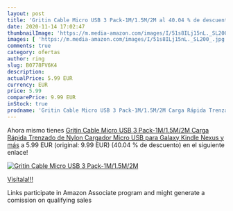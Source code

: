 ```yaml
---
layout: post
title: 'Gritin Cable Micro USB 3 Pack-1M/1.5M/2M al 40.04 % de descuento'
date: 2020-11-14 17:02:47
thumbnailImage: 'https://m.media-amazon.com/images/I/51s8ILj15nL._SL200_.jpg'
images: [ 'https://m.media-amazon.com/images/I/51s8ILj15nL._SL200_.jpg' ]
comments: true
category: ofertas
author: ring
slug: B0778FV6K4
description:
actualPrice: 5.99 EUR
currency: EUR
price: 5.99
comparePrice: 9.99 EUR
inStock: true
prodname: 'Gritin Cable Micro USB 3 Pack-1M/1.5M/2M Carga Rápida Trenzado de Nylon Cargador Micro USB para Galaxy  Kindle  Nexus y más'
---
```


Ahora mismo tienes [Gritin Cable Micro USB 3 Pack-1M/1.5M/2M Carga Rápida Trenzado de Nylon Cargador Micro USB para Galaxy  Kindle  Nexus y más](https://www.amazon.es/dp/B0778FV6K4/?tag=tolees-21) a 5.99 EUR (original: 9.99 EUR) (40.04 %  de descuento) en el siguiente enlace!

[![Gritin Cable Micro USB 3 Pack-1M/1.5M/2M](https://m.media-amazon.com/images/I/51s8ILj15nL._SL200_.jpg)](https://www.amazon.es/dp/B0778FV6K4/?tag=tolees-21)

[Visítala!!!](https://www.amazon.es/dp/B0778FV6K4/?tag=tolees-21)

Links participate in Amazon Associate program and might generate a comission on qualifying sales
